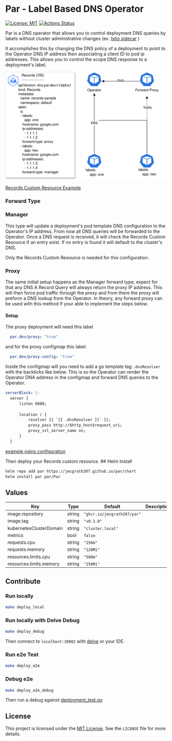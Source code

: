 # Par - Label Based DNS Operator


[![License: MIT](https://img.shields.io/badge/License-MIT-yellow.svg)](https://opensource.org/licenses/MIT)
[![Actions Status](https://github.com/jmcgrath207/par/workflows/ci/badge.svg)](https://github.com/jmcgrath207/par/actions)

Par is a DNS operator that allows you to control deployment DNS queries by labels without cluster administrative changes (ex. [Istio sidecar](https://istio.io/latest/docs/setup/platform-setup/prerequisites/#:~:text=Istio%20proxy%20sidecar%20container) )

It accomplishes this by changing the DNS policy of a deployment to point to the Operator DNS IP address then associating a client ID to pod ip addresses. This allows you to control the scope DNS response to a deployment's label.


<p align="center">
  <img src="https://github.com/jmcgrath207/par/blob/main/asssets/par.drawio.png?raw=true" />
</p>

[Records Custom Resource Example](./tests/resources/test_dns_v1alpha1_records.yaml)



### Forward Type

### Manager
This type will update a deployment's pod template DNS configuration to the Operator's IP address. From now all DNS queries will be forwarded to the Operator. Once a DNS request is received, it will check the Records Custom Resource if an entry exist. If no entry is found it will default to the cluster's DNS.

Only the Records Custom Resource is needed for this configuration.

### Proxy

The same initial setup happens as the Manager forward type, expect for that any DNS A Record Query will always return the proxy IP address. This will then force pod traffic through the proxy and from there the proxy will preform a DNS lookup from the Operator. In theory, any forward proxy can be used with this method if your able to implement the steps below.


#### Setup

The proxy deployment will need this label
```yaml
  par.dev/proxy: "true"
```

and for the proxy configmap this label.

```yaml
  par.dev/proxy-config: "true"
```

Inside the configmap will you need to add a go template tag `.dnsResolver` with the backticks like below. This is so the Operator can render the Operator DNA address in the configmap and forward DNS queries to the Operator.

```yaml
serverBlock: |-
  server {
      listen 8080;

      location / {
          resolver {{ `{{ .dnsResolver }}` }};
          proxy_pass http://$http_host$request_uri;
          proxy_ssl_server_name on;
      }
  }
```

[example nginx configuration](tests/resources/test_proxy.yaml)

Then deploy your Records custom resource. ## Helm Install

```bash
helm repo add par https://jmcgrath207.github.io/par/chart
helm install par par/Par
```

## Values

| Key | Type | Default | Description |
|-----|------|---------|-------------|
| image.repository | string | `"ghcr.io/jmcgrath207/par"` |  |
| image.tag | string | `"v0.1.0"` |  |
| kubernetesClusterDomain | string | `"cluster.local"` |  |
| metrics | bool | `false` |  |
| requests.cpu | string | `"256m"` |  |
| requests.memory | string | `"128Mi"` |  |
| resources.limits.cpu | string | `"500m"` |  |
| resources.limits.memory | string | `"256Mi"` |  |

## Contribute

### Run locally
```bash
make deploy_local
```

### Run locally with Delve Debug
```bash
make deploy_debug
```
Then connect to `localhost:30002` with [delve](https://github.com/go-delve/delve) or your IDE.

### Run e2e Test
```bash
make deploy_e2e
```

### Debug e2e
```bash
make deploy_e2e_debug
```
Then run a debug against [deployment_test.go](tests/e2e/deployment_test.go)

## License

This project is licensed under the [MIT License](https://opensource.org/licenses/MIT). See the `LICENSE` file for more details.